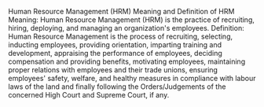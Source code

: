 Human Resource Management (HRM)
Meaning and Definition of HRM
Meaning: Human Resource Management (HRM) is the practice of recruiting, hiring, deploying, and managing an organization's employees.
Definition: Human Resource Management is the process of recruiting, selecting, inducting employees, providing orientation, imparting training and development, appraising the performance of employees, deciding compensation and providing benefits, motivating employees, maintaining proper relations with employees and their trade unions, ensuring employees' safety, welfare, and healthy measures in compliance with labour laws of the land and finally following the Orders/Judgements of the concerned High Court and Supreme Court, if any.
